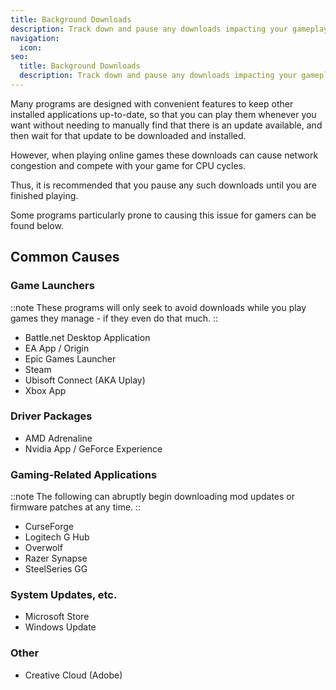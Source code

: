 ```yaml
---
title: Background Downloads
description: Track down and pause any downloads impacting your gameplay
navigation:
  icon:
seo:
  title: Background Downloads
  description: Track down and pause any downloads impacting your gameplay.
---
```


Many programs are designed with convenient features to keep other installed applications up-to-date, so that you can play them whenever you want without needing to manually find that there is an update available, and then wait for that update to be downloaded and installed.

However, when playing online games these downloads can cause network congestion and compete with your game for CPU cycles.

Thus, it is recommended that you pause any such downloads until you are finished playing.

Some programs particularly prone to causing this issue for gamers can be found below.

## Common Causes

### Game Launchers

::note
These programs will only seek to avoid downloads while you play games they manage - if they even do that much.
::

- Battle.net Desktop Application
- EA App / Origin
- Epic Games Launcher
- Steam
- Ubisoft Connect (AKA Uplay)
- Xbox App

### Driver Packages

- AMD Adrenaline
- Nvidia App / GeForce Experience

### Gaming-Related Applications

::note
The following can abruptly begin downloading mod updates or firmware patches at any time.
::

- CurseForge
- Logitech G Hub
- Overwolf
- Razer Synapse
- SteelSeries GG

### System Updates, etc.

- Microsoft Store
- Windows Update

### Other

- Creative Cloud (Adobe)